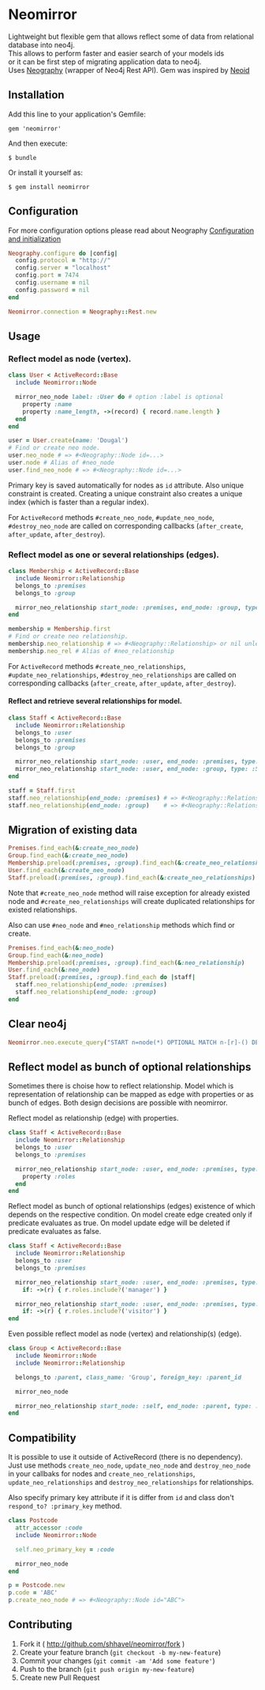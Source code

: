 # Neomirror

Lightweight but flexible gem that allows reflect some of data from relational database into neo4j.<br />
This allows to perform faster and easier search of your models ids<br />
or it can be first step of migrating application data to neo4j.<br />
Uses [Neography](https://github.com/maxdemarzi/neography) (wrapper of Neo4j Rest API).
Gem was inspired by [Neoid](https://github.com/neoid-gem/neoid)

## Installation

Add this line to your application's Gemfile:

    gem 'neomirror'

And then execute:

    $ bundle

Or install it yourself as:

    $ gem install neomirror

## Configuration

For more configuration options please read about Neography [Configuration and initialization](https://github.com/maxdemarzi/neography/wiki/Configuration-and-initialization)

```ruby
Neography.configure do |config|
  config.protocol = "http://"
  config.server = "localhost"
  config.port = 7474
  config.username = nil
  config.password = nil
end

Neomirror.connection = Neography::Rest.new
```

## Usage

### Reflect model as node (vertex).


```ruby
class User < ActiveRecord::Base
  include Neomirror::Node

  mirror_neo_node label: :User do # option :label is optional
    property :name
    property :name_length, ->(record) { record.name.length }
  end
end

user = User.create(name: 'Dougal')
# Find or create neo node.
user.neo_node # => #<Neography::Node id=...> 
user.node # Alias of #neo_node
user.find_neo_node # => #<Neography::Node id=...> 
```

Primary key is saved automatically for nodes as `id` attribute. Also unique constraint is created. Creating a unique constraint also creates a unique index (which is faster than a regular index).

For `ActiveRecord` methods `#create_neo_node`, `#update_neo_node`, `#destroy_neo_node` are called on corresponding callbacks (`after_create`, `after_update`, `after_destroy`).

### Reflect model as one or several relationships (edges).

```ruby
class Membership < ActiveRecord::Base
  include Neomirror::Relationship
  belongs_to :premises
  belongs_to :group

  mirror_neo_relationship start_node: :premises, end_node: :group, type: :MEMBER_OF
end

membership = Membership.first
# Find or create neo relationship.
membership.neo_relationship # => #<Neography::Relationship> or nil unless both nodes present
membership.neo_rel # Alias of #neo_relationship
```

For `ActiveRecord` methods `#create_neo_relationships`, `#update_neo_relationships`, `#destroy_neo_relationships` are called on corresponding callbacks (`after_create`, `after_update`, `after_destroy`).

#### Reflect and retrieve several relationships for model.

```ruby
class Staff < ActiveRecord::Base
  include Neomirror::Relationship
  belongs_to :user
  belongs_to :premises
  belongs_to :group

  mirror_neo_relationship start_node: :user, end_node: :premises, type: :STAFF_OF
  mirror_neo_relationship start_node: :user, end_node: :group, type: :STAFF_OF
end

staff = Staff.first
staff.neo_relationship(end_node: :premises) # => #<Neography::Relationship> or nil
staff.neo_relationship(end_node: :group)    # => #<Neography::Relationship> or nil
```

## Migration of existing data

```ruby
Premises.find_each(&:create_neo_node)
Group.find_each(&:create_neo_node)
Membership.preload(:premises, :group).find_each(&:create_neo_relationships)
User.find_each(&:create_neo_node)
Staff.preload(:premises, :group).find_each(&:create_neo_relationships)
```
Note that `#create_neo_node` method will raise exception for already existed node and `#create_neo_relationships` will create duplicated relationships for existed relationships.

Also can use `#neo_node` and `#neo_relationship` methods which find or create.

```ruby
Premises.find_each(&:neo_node)
Group.find_each(&:neo_node)
Membership.preload(:premises, :group).find_each(&:neo_relationship)
User.find_each(&:neo_node)
Staff.preload(:premises, :group).find_each do |staff|
  staff.neo_relationship(end_node: :premises)
  staff.neo_relationship(end_node: :group)
end
```

## Clear neo4j

```ruby
Neomirror.neo.execute_query("START n=node(*) OPTIONAL MATCH n-[r]-() DELETE n,r")
```

## Reflect model as bunch of optional relationships

Sometimes there is choise how to reflect relationship. Model which is representation of relationship can be mapped as edge with properties or as bunch of edges. Both design decisions are possible with neomirror.

Reflect model as relationship (edge) with properties.

```ruby
class Staff < ActiveRecord::Base
  include Neomirror::Relationship
  belongs_to :user
  belongs_to :premises

  mirror_neo_relationship start_node: :user, end_node: :premises, type: :STAFF_OF do
    property :roles
  end
end
```

Reflect model as bunch of optional relationships (edges) existence of which depends on the respective condition. On model create edge created only if predicate evaluates as true. On model update edge will be deleted if predicate evaluates as false.

```ruby
class Staff < ActiveRecord::Base
  include Neomirror::Relationship
  belongs_to :user
  belongs_to :premises

  mirror_neo_relationship start_node: :user, end_node: :premises, type: :MANAGER_OF,
    if: ->(r) { r.roles.include?('manager') }

  mirror_neo_relationship start_node: :user, end_node: :premises, type: :VISITOR_OF,
    if: ->(r) { r.roles.include?('visitor') }
end
```

Even possible reflect model as node (vertex) and relationship(s) (edge).

```ruby
class Group < ActiveRecord::Base
  include Neomirror::Node
  include Neomirror::Relationship

  belongs_to :parent, class_name: 'Group', foreign_key: :parent_id

  mirror_neo_node

  mirror_neo_relationship start_node: :self, end_node: :parent, type: :CHILD_OF
end
```

## Compatibility

It is possible to use it outside of ActiveRecord (there is no dependency). Just use methods `create_neo_node`, `update_neo_node` and `destroy_neo_node` in your callbaks for nodes and `create_neo_relationships`, `update_neo_relationships` and `destroy_neo_relationships` for relationships.

Also specify primary key attribute if it is differ from `id` and class don't `respond_to? :primary_key` method.

```ruby
class Postcode
  attr_accessor :code
  include Neomirror::Node

  self.neo_primary_key = :code

  mirror_neo_node
end

p = Postcode.new
p.code = 'ABC'
p.create_neo_node # => #<Neography::Node id="ABC">
```

## Contributing

1. Fork it ( http://github.com/shhavel/neomirror/fork )
2. Create your feature branch (`git checkout -b my-new-feature`)
3. Commit your changes (`git commit -am 'Add some feature'`)
4. Push to the branch (`git push origin my-new-feature`)
5. Create new Pull Request
